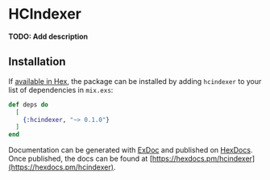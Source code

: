# HCIndexer

**TODO: Add description**

## Installation

If [available in Hex](https://hex.pm/docs/publish), the package can be installed
by adding `hcindexer` to your list of dependencies in `mix.exs`:

```elixir
def deps do
  [
    {:hcindexer, "~> 0.1.0"}
  ]
end
```

Documentation can be generated with [ExDoc](https://github.com/elixir-lang/ex_doc)
and published on [HexDocs](https://hexdocs.pm). Once published, the docs can
be found at [https://hexdocs.pm/hcindexer](https://hexdocs.pm/hcindexer).


